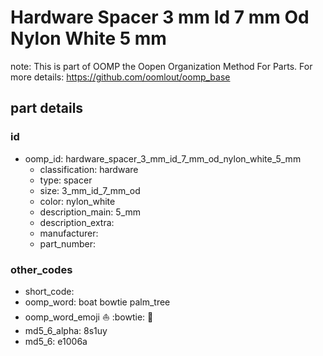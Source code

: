 # Hardware Spacer 3 mm Id 7 mm Od Nylon White 5 mm  

note: This is part of OOMP the Oopen Organization Method For Parts. For more details: https://github.com/oomlout/oomp_base

##  part details





### id
* oomp_id: hardware_spacer_3_mm_id_7_mm_od_nylon_white_5_mm
  * classification: hardware
  * type: spacer
  * size: 3_mm_id_7_mm_od
  * color: nylon_white
  * description_main: 5_mm
  * description_extra: 
  * manufacturer: 
  * part_number: 

### other_codes
* short_code: 
* oomp_word: boat bowtie palm_tree
* oomp_word_emoji :boat: :bowtie: :palm_tree:
* md5_6_alpha: 8s1uy
* md5_6: e1006a